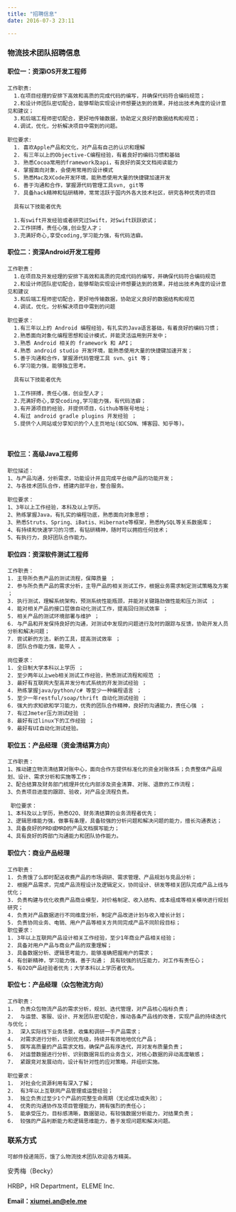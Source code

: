 ```yaml
---
title: "招聘信息"
date: 2016-07-3 23:11

---
```


### 物流技术团队招聘信息

#### 职位一：资深iOS开发工程师
    工作职责:
      1.在项目经理的安排下高效和高质的完成代码的编写，并确保代码符合编码规范； 
      2.和设计师团队密切配合，能够帮助实现设计师想要达到的效果，并给出技术角度的设计意见和建议；
      3.和后端工程师密切配合，更好地传输数据，协助定义良好的数据结构和规范；
      4.调试，优化，分析解决项目中需到的问题。

    职位要求:
      1. 喜欢Apple产品和文化，对产品有自己的认识和理解
      2. 有三年以上的Objective-C编程经验，有着良好的编码习惯和基础
      3. 熟悉Cocoa常用的framework及api，有良好的英文文档阅读能力
      4. 掌握面向对象，会使用常用的设计模式
      5. 熟悉Mac及XCode开发环境，能熟悉使用大量的快捷键加速开发
      6. 善于沟通和合作，掌握源代码管理工具svn, git等
      7. 具备hack精神和钻研精神，常常活跃于国内外各大技术社区，研究各种优秀的项目

      具有以下技能者优先

      1.有swift开发经验或者研究过Swift，对Swift跃跃欲试；
      2.工作拼搏，责任心强,创业型人才；
      3.充满好奇心,享受coding,学习能力强，有代码洁癖。
 
#### 职位二：资深Android开发工程师
    工作职责：
      1.在项目及开发经理的安排下高效和高质的完成代码的编写，并确保代码符合编码规范
      2.和设计师团队密切配合，能够帮助实现设计师想要达到的效果，并给出技术角度的设计意见和建议
      3.和后端工程师密切配合，更好地传输数据，协助定义良好的数据结构和规范
      4.调试，优化，分析解决项目中需到的问题

    职位要求：
      1.有三年以上的 Android 编程经验，有扎实的Java语言基础，有着良好的编码习惯；
      2.熟悉面向对象化编程思想和设计模式，并能灵活运用到开发中；
      3.熟悉 Android 相关的 framework 和 API；
      4.熟悉 android studio 开发环境，能熟悉使用大量的快捷键加速开发；
      5.善于沟通和合作，掌握源代码管理工具 svn、git 等；
      6.学习能力强，能够独立思考。

      具有以下技能者优先

      1.工作拼搏，责任心强，创业型人才；
      2.充满好奇心,享受coding,学习能力强，有代码洁癖；
      3.有开源项目的经验，并提供项目，Github等账号地址；
      4.有过 android gradle plugins 开发经验 ；
      5.提供个人网站或分享知识的个人主页地址(如CSDN、博客园、知乎等)。
​
#### 职位三：高级Java工程师
    职位描述：
    1、与产品沟通，分析需求，功能设计并且完成平台级产品的功能开发；
    2、与各技术团队合作，搭建内部平台，整合服务。

    职位要求：
    1、3年以上工作经验，本科及以上学历。
    2、熟练掌握Java，有扎实的编程功底，熟悉面向对象思想；
    3、熟悉Struts、Spring、iBatis、Hibernate等框架，熟悉MySQL等关系数据库；
    4、有持续和快速学习的习惯，有钻研精神，随时可以拥抱任何技术；
    5、有执行力，良好团队合作能力。
 
#### 职位四：资深软件测试工程师
    工作职责：
    1. 主导所负责产品的测试流程，保障质量 ；
    2. 参与所负责产品的需求分析，主导产品的相关测试工作，根据业务需求制定测试策略及方案 ；
    3. 执行测试，理解系统架构，预测系统性能瓶颈，并能对关键路劲做性能和压力测试 ；
    4. 能对相关产品的接口层做自动化测试工作，提高回归测试效率 ；
    5. 相关产品的测试环境部署与维护 ；
    6. 与产品和开发保持良好的沟通，对测试中发现的问题进行及时的跟踪与反馈，协助开发人员分析和解决问题；
    7. 尝试新的方法，新的工具，提高测试效率 ；
    8. 团队合作能力强，能带人 。

    岗位要求：
    1. 全日制大学本科以上学历 ；
    2. 至少两年以上web相关测试工作经验，熟悉测试流程和规范 ；
    3. 最好有互联网大型高并发分布式系统的开发测试经验 ；
    4. 熟练掌握java/python/c# 等至少一种编程语言 ；
    5. 至少一年restful/soap/thrift 自动化测试经验 ；
    6. 强大的求知欲和学习能力，优秀的团队合作精神，良好的沟通能力，责任心强 ；
    7. 有过Jmeter压力测试经验 ；
    8. 最好有过linux下的工作经验 ；
    9. 最好有UI自动化测试经验。

#### 职位五：产品经理（资金清结算方向）
    工作职责：
    1、推动建立物流清结算对账中心，面向合作方提供标准化的资金对账体系；负责整体产品规划、设计、需求分析和实施等工作；
    2、配合结算及财务部门梳理并优化内部涉及资金清算、对账、退款的工作流程；
    3、负责项目进度的跟踪、验收，对产品全流程负责。
 
     职位要求：
    1、本科及以上学历，熟悉O2O、财务清结算的业务流程者优先；
    2、逻辑思维能力强，做事有条理，具备较强的分析问题和解决问题的能力，擅长沟通表达； 
    3、具备良好的PRD或MRD的产品文档撰写能力；
    4、具有良好的跨部门沟通能力和团队协作能力。
 
#### 职位六：商业产品经理
    工作职责：
    1. 负责饿了么即时配送收费产品的市场调研、需求管理、产品规划与竞品分析；
    2. 根据产品需求，完成产品流程设计及逻辑定义，协同设计、研发等相关团队完成产品上线与优化；
    3. 负责构建与优化收费产品商业模型，对价格制定、收入结构、成本组成等相关模块进行规划研究；
    4. 负责对产品数据进行不同维度分析，制定产品改进计划与收入增长计划；
    5. 负责协同业务、电销、用户产品等相关方共同完成产品不同阶段目标；
    职位要求：
    1. 3年以上互联网产品设计相关工作经验，至少1年商业产品相关经验；
    2. 具备对用户产品与商业产品的双重理解；
    3. 具备数据分析、逻辑思考能力，能够准确把握用户的需求；
    4. 有创新精神，学习能力强，善于沟通； 具有较强的抗压能力，对工作有责任心； 
    5. 有O2O产品经验者优先；大学本科以上学历者优先。
 
#### 职位七：产品经理（众包物流方向）
    工作职责：
    1.  负责众包物流产品的需求分析，规划、迭代管理，对产品核心指标负责；
    2.  与运营、客服、设计、开发团队密切配合，推动各条产品线的改善，实现产品的持续迭代与优化；
    3.  深入实际线下业务场景，收集和调研一手产品需求；
    4.  对需求进行分析，识别优先级，持续并有效地地优化产品；
    5.  撰写高质量的产品需求文档，确保产品有序迭代，并对发布质量负责；
    6.  对运营数据进行分析、识别数据背后的业务含义，对核心数据的异动高度敏感；
    7.  紧跟竞对发展动向，设计有针对性的应对策略，并组织实施。

    职位要求：
    1.  对社会化资源利用有深入了解；
    2.  有3年以上互联网产品管理或运营经验；
    3.  独立负责过至少1个产品的完整生命周期（无论成功或失败）；
    4.  优秀的沟通协作及项目管理能力，拥有强烈的责任心；
    5.  能承受压力，目标感清晰，数据驱动，有较强数据分析能力，对结果负责；
    6.  较强的产品判断能力和逻辑思维能力，善于发现问题和解决问题。


### 联系方式

	可邮件投递简历，饿了么物流技术团队欢迎各方精英。


安秀梅（Becky） 

HRBP，HR Department，ELEME Inc.

**Email：xiumei.an@ele.me**
